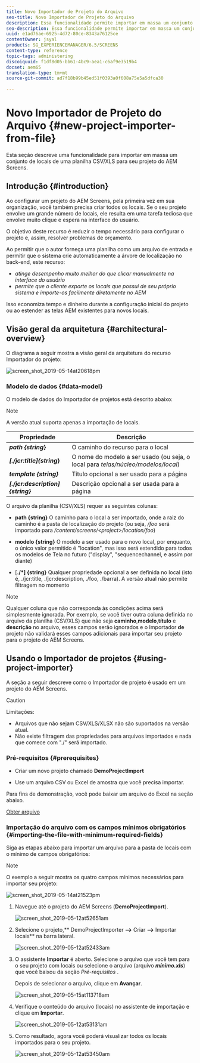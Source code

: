 ```yaml
---
title: Novo Importador de Projeto do Arquivo
seo-title: Novo Importador de Projeto do Arquivo
description: Essa funcionalidade permite importar em massa um conjunto de locais de uma planilha CSV/XLS para o projeto do AEM Screens.
seo-description: Essa funcionalidade permite importar em massa um conjunto de locais de uma planilha CSV/XLS para o projeto do AEM Screens.
uuid: e1ad76ae-6925-4d72-80ce-8343a76125ce
contentOwner: jsyal
products: SG_EXPERIENCEMANAGER/6.5/SCREENS
content-type: reference
topic-tags: administering
discoiquuid: f1df8d05-bb61-4bc9-aea1-c6af9e3519b4
docset: aem65
translation-type: tm+mt
source-git-commit: ad7f18b99b45ed51f0393a0f608a75e5a5dfca30

---
```



# Novo Importador de Projeto do Arquivo {#new-project-importer-from-file}

Esta seção descreve uma funcionalidade para importar em massa um conjunto de locais de uma planilha CSV/XLS para seu projeto do AEM Screens.

## Introdução {#introduction}

Ao configurar um projeto do AEM Screens, pela primeira vez em sua organização, você também precisa criar todos os locais. Se o seu projeto envolve um grande número de locais, ele resulta em uma tarefa tediosa que envolve muito clique e espera na interface do usuário.

O objetivo deste recurso é reduzir o tempo necessário para configurar o projeto e, assim, resolver problemas de orçamento.

Ao permitir que o autor forneça uma planilha como um arquivo de entrada e permitir que o sistema crie automaticamente a árvore de localização no back-end, este recurso:

* *atinge desempenho muito melhor do que clicar manualmente na interface do usuário*
* *permite que o cliente exporte os locais que possui de seu próprio sistema e importe-os facilmente diretamente no AEM*

Isso economiza tempo e dinheiro durante a configuração inicial do projeto ou ao estender as telas AEM existentes para novos locais.

## Visão geral da arquitetura {#architectural-overview}

O diagrama a seguir mostra a visão geral da arquitetura do recurso Importador do projeto:

![screen_shot_2019-05-14at20618pm](assets/screen_shot_2019-05-14at20618pm.png)

### Modelo de dados {#data-model}

O modelo de dados do Importador de projetos está descrito abaixo:

>[!NOTE]
>
>A versão atual suporta apenas a importação de locais.

| **Propriedade** | **Descrição** |
|---|---|
| ***path {string*}** | O caminho do recurso para o local |
| ***[./jcr:title]{string*}** | O nome do modelo a ser usado (ou seja, o local para *telas/núcleo/modelos/local*) |
| ***template {string}*** | Título opcional a ser usado para a página |
| ***[./jcr:description]{string}*** | Descrição opcional a ser usada para a página |

O arquivo da planilha (CSV/XLS) requer as seguintes colunas:

* **path {string}** O caminho para o local a ser importado, onde a raiz do caminho é a pasta de localização do projeto (ou seja, */foo* será importado para */content/screens/&lt;project&gt;/location/foo*)

* **modelo {string}** O modelo a ser usado para o novo local, por enquanto, o único valor permitido é "location", mas isso será estendido para todos os modelos de Tela no futuro ("display", "sequencechannel, e assim por diante)
* [**./*] {string}** Qualquer propriedade opcional a ser definida no local (isto é, ./jcr:title, ./jcr:description, ./foo, ./barra). A versão atual não permite filtragem no momento

>[!NOTE]
>
>Qualquer coluna que não corresponda às condições acima será simplesmente ignorada. Por exemplo, se você tiver outra coluna definida no arquivo da planilha (CSV/XLS) que não seja **caminho**,**modelo**,**título** e **descrição** no arquivo, esses campos serão ignorados e o Importador **de** projeto não validará esses campos adicionais para importar seu projeto para o projeto do AEM Screens.

## Usando o Importador de projetos {#using-project-importer}

A seção a seguir descreve como o Importador de projeto é usado em um projeto do AEM Screens.

>[!CAUTION]
>
>Limitações:
>
>* Arquivos que não sejam CSV/XLS/XLSX não são suportados na versão atual.
>* Não existe filtragem das propriedades para arquivos importados e nada que comece com "./" será importado.
>



### Pré-requisitos {#prerequisites}

* Criar um novo projeto chamado **DemoProjectImport**

* Use um arquivo CSV ou Excel de amostra que você precisa importar.

Para fins de demonstração, você pode baixar um arquivo do Excel na seção abaixo.

[Obter arquivo](assets/minimal-file.xls)

### Importação do arquivo com os campos mínimos obrigatórios {#importing-the-file-with-minimum-required-fields}

Siga as etapas abaixo para importar um arquivo para a pasta de locais com o mínimo de campos obrigatórios:

>[!NOTE]
>
>O exemplo a seguir mostra os quatro campos mínimos necessários para importar seu projeto:

![screen_shot_2019-05-14at21523pm](assets/screen_shot_2019-05-14at21523pm.png)

1. Navegue até o projeto do AEM Screens (**DemoProjectImport**).

   ![screen_shot_2019-05-12at52651am](assets/screen_shot_2019-05-12at52651am.png)

1. Selecione o projeto,** DemoProjectImporter **—&gt;** Criar **—&gt;** Importar locais** na barra lateral.

   ![screen_shot_2019-05-12at52433am](assets/screen_shot_2019-05-12at52433am.png)

1. O assistente **Importar** é aberto. Selecione o arquivo que você tem para o seu projeto com locais ou selecione o arquivo (arquivo ***mínimo.xls***) que você baixou da seção *Pré-requisitos* .

   Depois de selecionar o arquivo, clique em **Avançar**.

   ![screen_shot_2019-05-15at113718am](assets/screen_shot_2019-05-15at113718am.png)

1. Verifique o conteúdo do arquivo (locais) no assistente de importação e clique em **Importar**.

   ![screen_shot_2019-05-12at53131am](assets/screen_shot_2019-05-12at53131am.png)

1. Como resultado, agora você poderá visualizar todos os locais importados para o seu projeto.

   ![screen_shot_2019-05-12at53450am](assets/screen_shot_2019-05-12at53450am.png)


